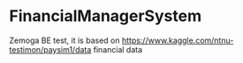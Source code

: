 # FinancialManagerSystem
Zemoga BE test, it is based on https://www.kaggle.com/ntnu-testimon/paysim1/data financial data
